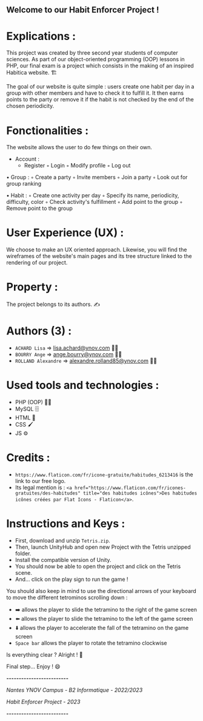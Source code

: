 ## Welcome to our Habit Enforcer Project !


# Explications :

This project was created by three second year students of computer sciences. As part of our object-oriented programming (OOP) lessons in PHP, our final exam is a project which consists in the making of an inspired Habitica website. 🏗️

The goal of our website is quite simple : users create one habit per day in a group with other members and have to check it to fulfill it. It then earns points to the party or remove it if the habit is not checked by the end of the chosen periodicity.  


# Fonctionalities : 

The website allows the user to do few things on their own.

- Account : 
    - Register
    ◦ Login
    ◦ Modify profile
    ◦ Log out

• Group :
    ◦ Create a party
    ◦ Invite members
    ◦ Join a party
    ◦ Look out for group ranking

• Habit : 
    ◦ Create one activity per day
    ◦ Specify its name, periodicity, difficulty, color
    ◦ Check activity's fulfillment
    ◦ Add point to the group
    ◦ Remove point to the group


# User Experience (UX) : 

We choose to make an UX oriented approach. Likewise, you will find the wireframes of the website's main pages and its tree structure linked to the rendering of our project.


# Property : 

The project belongs to its authors. ✍️ 


# Authors (3) :

- `ACHARD Lisa` => lisa.achard@ynov.com 👩‍🎓
- `BOURRY Ange` => ange.bourry@ynov.com 👨‍🎓
- `ROLLAND Alexandre` => alexandre.rolland85@ynov.com 👨‍🎓


# Used tools and technologies :

- PHP (OOP) 👨‍💻
- MySQL 🗄️
- HTML 📄
- CSS 🖌️
- JS ⚙️ 


# Credits :
- `https://www.flaticon.com/fr/icone-gratuite/habitudes_6213416` is the link to our free logo. 
- Its legal mention is : `<a href="https://www.flaticon.com/fr/icones-gratuites/des-habitudes" title="des habitudes icônes">Des habitudes icônes créées par Flat Icons - Flaticon</a>`.


# Instructions and Keys : 

- First, download and unzip `Tetris.zip`.
- Then, launch UnityHub and open new Project with the Tetris unzipped folder. 
- Install the compatible version of Unity.
- You should now be able to open the project and click on the Tetris scene.
- And... click on the play sign to run the game !

You should also keep in mind to use the directional arrows of your keyboard to move the different tetrominos scrolling down : 
- ➡️ allows the player to slide the tetramino to the right of the game screen
- ⬅️ allows the player to slide the tetramino to the left of the game screen
- ⬇️ allows the player to accelerate the fall of the tetramino on the game screen
- `Space bar` allows the player to rotate the tetramino clockwise

Is everything clear ? Alright ! 🎉

Final step... Enjoy ! 😄


**-------------------------**

*Nantes YNOV Campus - B2 Informatique - 2022/2023*

*Habit Enforcer Project - 2023*

**-------------------------**